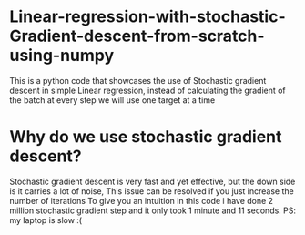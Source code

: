 # Linear-regression-with-stochastic-Gradient-descent-from-scratch-using-numpy
This is a python code that showcases the use of Stochastic gradient descent in simple Linear regression, instead of calculating the gradient of the batch at every step we will use one target at a time

# Why do we use stochastic gradient descent?
 Stochastic gradient descent is very fast and yet effective, but the down side is it carries a lot of noise, This issue can be resolved if you just increase the number of iterations
 To give you an intuition in this code i have done 2 million stochastic gradient step and it only took 1 minute and 11 seconds.
 PS: my laptop is slow :(
